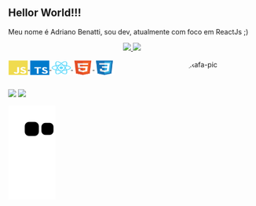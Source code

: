 ## Hellor World!!!
Meu nome é Adriano Benatti, sou dev, atualmente com foco em ReactJs ;)
<div align="center">
  <a href="https://github.com/AdrianoBenatti">
  <img height="180em" src="https://github-readme-stats.vercel.app/api?username=AdrianoBenatti&show_icons=true&theme=dracula&include_all_commits=true&count_private=true"/>
  <img height="180em" src="https://github-readme-stats.vercel.app/api/top-langs/?username=AdrianoBenatti&layout=compact&langs_count=7&theme=dracula"/>
</div>
<div style="display: inline_block"><br>
  <img align="center" alt="Adriano-Js" height="30" width="40" src="https://raw.githubusercontent.com/devicons/devicon/master/icons/javascript/javascript-plain.svg">
  <img align="center" alt="Adriano-Ts" height="30" width="40" src="https://raw.githubusercontent.com/devicons/devicon/master/icons/typescript/typescript-plain.svg">
  <img align="center" alt="Adriano-React" height="30" width="40" src="https://raw.githubusercontent.com/devicons/devicon/master/icons/react/react-original.svg">
  <img align="center" alt="Adriano-HTML" height="30" width="40" src="https://raw.githubusercontent.com/devicons/devicon/master/icons/html5/html5-original.svg">
  <img align="center" alt="Adriano-CSS" height="30" width="40" src="https://raw.githubusercontent.com/devicons/devicon/master/icons/css3/css3-original.svg">
   <img align="right" alt="Rafa-pic" height="150" width="150" style="border-radius:50px;" src="https://user-images.githubusercontent.com/39543260/148648911-3eaa1f17-cc1f-4a30-a5c2-b59d0f66af83.gif">

</div>
  
  ##
 
<div> 
  <a href = "mailto:thisdedd@gmail.com"><img src="https://img.shields.io/badge/-Gmail-%23333?style=for-the-badge&logo=gmail&logoColor=white" target="_blank"></a>
  <a href="https://www.linkedin.com/in/adrianobenattijr/" target="_blank"><img src="https://img.shields.io/badge/-LinkedIn-%230077B5?style=for-the-badge&logo=linkedin&logoColor=white" target="_blank"></a> 
 
  ![Snake animation](https://github.com/AdrianoBenatti/AdrianoBenatti/blob/output/github-contribution-grid-snake.svg)
 
</div>

